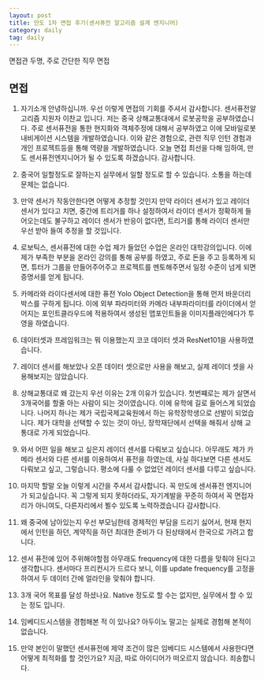 ```yaml
---
layout: post
title: 만도 1차 면접 후기(센서퓨전 알고리즘 설계 엔지니어)
category: daily
tag: daily
---
```


면접관 두명, 주로 간단한 직무 면접

## 면접
1. 자기소개
안녕하십니까. 우선 이렇게 면접의 기회를 주셔서 감사합니다. 센서퓨전알고리즘 지원자 이찬교 입니다. 저는 중국 상해교통대에서 로봇공학을 공부하였습니다. 주로 센서퓨전을 통한 현지화와 객체주정에 대해서 공부하였고 이에 모바일로봇 내비게이션 시스템을 개발하였습니다. 이와 같은 경험으로, 관련 직무 인턴 경험과 개인 프로젝트등을 통해 역량을 개발하였습니다. 오늘 면접 최선을 다해 임하여, 만도 센서퓨전엔지니어가 될 수 있도록 하겠습니다. 감사합니다.

2. 중국어 일할정도로 잘하는지
실무에서 일할 정도로 할 수 있습니다. 소통을 하는데 문제는 없습니다.

3. 만약 센서가 작동안한다면 어떻게 추정할 것인지
만약 라이더 센서가 있고 레이더 센서가 있다고 치면, 중간에 트리거를 하나 설정하여서 라이더 센서가 정확하게 들어오는데도 불구하고 레이더 센서가 반응이 없다면, 트리거를 통해 라이더 센서만 우선 받아 들여 추정을 할 것입니다.

4. 로보틱스, 센서퓨전에 대한 수업
제가 들었던 수업은 온라인 대학강의입니다. 이에 제가 부족한 부분을 온라인 강의를 통해 공부를 하였고, 주로 돈을 주고 등록하게 되면, 튜터가 그룹을 만들어주어주고 프로젝트를 멘토해주면서 일정 수준이 넘게 되면 증명서를 얻게 됩니다.

5. 카메라와 라이다센서에 대한 퓨전
Yolo Object Detection을 통해 먼저 바운더리 박스를 구하게 됩니다. 이에 외부 파라미터와 카메라 내부파라미터를 라이더에서 얻어지는 포인트클라우드에 적용하여서 생성된 맵포인트들을 이미지플래인에다가 투영을 하였습니다.

6. 데이터셋과 프레임워크는 뭐 이용했는지
코코 데이터 셋과 ResNet101을 사용하였습니다.

7. 레이더 센서를 해보았나
오픈 데이터 셋으로만 사용을 해보고, 실제 레이더 셋을 사용해보지는 않았습니다.

8. 상해교통대로 왜 갔는지
우선 이유는 2개 이유가 있습니다. 첫번쨰로는 제가 살면서 3개국어를 할줄 아는 사람이 되는 것이였습니다. 이에 유학에 길로 들어스게 되었습니다. 나머지 하나는 제가 국립국제교육원에서 하는 유학장학생으로 선발이 되었습니다. 제가 대학을 선택할 수 있는 것이 아닌, 장학재단에서 선택을 해줘서 상해 교통대로 가게 되었습니다.

9. 와서 어떤 일을 해보고 싶은지
레이더 센서를 다뤄보고 싶습니다. 아무래도 제가 카메라 센서와 다른 센서를 이용하여서 퓨전을 하였는데, 사실 하다보면 다른 센서도 다뤄보고 싶고, 그렇습니다. 평소에 다룰 수 없었던 레이더 센서를 다루고 싶습니다.

10. 마지막 할말
오늘 이렇게 시간을 주셔서 감사합니다. 꼭 만도에 센서퓨전 엔지니어가 되고싶습니다. 꼭 그렇게 되지 못하더라도, 자기계발을 꾸준히 하여서 꼭 면접자리가 아니여도, 다른자리에서 뵐수 있도록 노력하겠습니다 감사합니다.

11. 왜 중국에 남아있는지
우선 부모님한테 경제적인 부담을 드리기 싫어서, 현재 현지에서 인턴을 하던, 계약직을 하던 최대한 준비가 다 된상태에서 한국으로 가려고 합니다.

12. 센서 퓨전에 있어 주위해야할점
아무래도 frequency에 대한 다름을 맞춰야 된다고 생각합니다. 센서마다 프리컨시가 드르다 보니, 이를 update frequency를 고정을 하여서 두 데이터 간에 얼라인을 맞춰야 합니다.

13. 3개 국어 목표를 달성 하셨나요.
Native 정도로 할 수는 없지만, 실무에서 할 수 있는 정도 입니다.

14. 임베디드시스템을 경험해본 적 이 있나요?
아두이노 말고는 실제로 경험해 본적이 없습니다.

15. 만약 본인이 말했던 센서퓨전에 제약 조건이 많은 임베디드 시스템에서 사용한다면 어떻게 최적화를 할 것인가요?
지금, 따로 아이디어가 떠오르지 않습니다. 죄송합니다.
